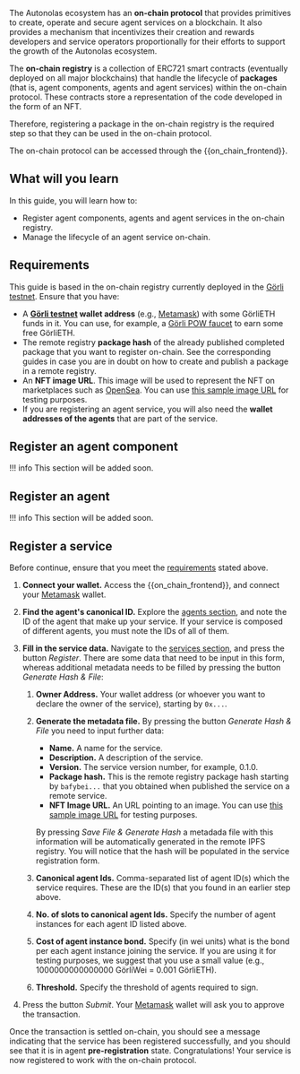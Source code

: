 The Autonolas ecosystem has an **on-chain protocol** that provides primitives to create, operate and secure agent services on a blockchain. It also provides a mechanism that incentivizes their creation and rewards developers and service operators proportionally for their efforts to support the growth of the Autonolas ecosystem.

The **on-chain registry** is a collection of ERC721 smart contracts (eventually deployed on all major blockchains) that handle the lifecycle of **packages** (that is, agent components, agents and agent services) within the on-chain protocol. These contracts store a representation of the code developed in the form of an NFT.

Therefore, registering a package in the on-chain registry is the required step so that they can be used in the on-chain protocol.

The on-chain protocol can be accessed through the {{on_chain_frontend}}.

## What will you learn
In this guide, you will learn how to:

  * Register agent components, agents and agent services in the on-chain registry.
  * Manage the lifecycle of an agent service on-chain.

## Requirements
This guide is based in the on-chain registry currently deployed in the [Görli testnet](https://goerli.net/). Ensure that you have:

  * A **[Görli testnet](https://goerli.net/) wallet address** (e.g., [Metamask](https://metamask.io/)) with some GörliETH funds in it. You can use, for example, a [Görli POW faucet](https://goerli-faucet.pk910.de/) to earn some free GörliETH.
  * The remote registry **package hash** of the already published completed package that you want to register on-chain. See the corresponding guides in case you are in doubt on how to create and publish a package in a remote registry.
  * An **NFT image URL**. This image will be used to represent the NFT on marketplaces such as [OpenSea](https://opensea.io/). You can use [this sample image URL](https://gateway.autonolas.tech/ipfs/Qmbh9SQLbNRawh9Km3PMEDSxo77k1wib8fYZUdZkhPBiev) for testing purposes.
  * If you are registering an agent service, you will also need the **wallet addresses of the agents** that are part of the service.


## Register an agent component
!!! info
    This section will be added soon.


## Register an agent
!!! info
    This section will be added soon.


## Register a service
Before continue, ensure that you meet the [requirements](#requirements) stated above.

  1. **Connect your wallet.** Access the {{on_chain_frontend}}, and connect your [Metamask](https://metamask.io/) wallet.

  2. **Find the agent's canonical ID.** Explore the [agents section](https://protocol.autonolas.network/agents), and note the ID of the agent that make up your service. If your service is composed of different agents, you must note the IDs of all of them.

  3. **Fill in the service data.** Navigate to the [services section](https://protocol.autonolas.network/services), and press the button _Register_.
  There are some data that need to be input in this form, whereas additional metadata needs to be filled by pressing the button _Generate Hash & File_:

      1. **Owner Address.** Your wallet address (or whoever you want to declare the owner of the service), starting by `0x...`.
      2. **Generate the metadata file.** By pressing the button _Generate Hash & File_ you need to input further data:

          - **Name.** A name for the service.
          - **Description.** A description of the service.
          - **Version.** The service version number, for example, 0.1.0.
          - **Package hash.** This is the remote registry package hash starting by `bafybei...` that you obtained when published the service on a remote service.
          - **NFT Image URL.** An URL pointing to an image. You can use [this sample image URL](https://gateway.autonolas.tech/ipfs/Qmbh9SQLbNRawh9Km3PMEDSxo77k1wib8fYZUdZkhPBiev) for testing purposes.

          By pressing _Save File & Generate Hash_ a metadada file with this information will be automatically generated in the remote IPFS registry. You will notice that the hash will be populated in the service registration form.

      3. **Canonical agent Ids.** Comma-separated list of agent ID(s) which the service requires. These are the ID(s) that you found in an earlier step above.

      4. **No. of slots to canonical agent Ids.** Specify the number of agent instances for each agent ID listed above.

      5. **Cost of agent instance bond.** Specify (in wei units) what is the bond per each agent instance  joining the service. If you are using it for testing purposes, we suggest that you use a small value (e.g., 1000000000000000 GörliWei = 0.001 GörliETH).

      6. **Threshold.** Specify the threshold of agents required to sign.

  4. Press the button _Submit_. Your  [Metamask](https://metamask.io/) wallet will ask you to approve the transaction.

Once the transaction is settled on-chain, you should see a message indicating that the service has been registered successfully, and you should see that it is in agent **pre-registration** state. Congratulations! Your service is now registered to work with the on-chain protocol.
